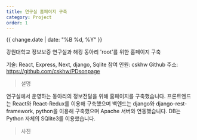 ```yaml
---
title: 연구실 홈페이지 구축
category: Project
order: 1
---
```

<p><span class="date">{{ change.date | date: "%B %d, %Y" }}</span>

강원대학교 정보보증 연구실과 해킹 동아리 'root'를 위한 홈페이지 구축

기술: React, Express, Next, django, Sqlite
참여 인원: cskhw
Github 주소: https://github.com/cskhw/PDsonpage

>설명

연구실에서 운영하는 동아리의 정보전달을 위해 홈페이지를 구축했습니다.
프론트엔드는 React와 React-Redux를 이용해 구축했으며 백엔드는 django와
django-rest-framework, python을 이용해 구축했으며 Apache 서버와 연동했습니다. DB는 Python 자체의 SQlite3를 이용했습니다.

>사진

